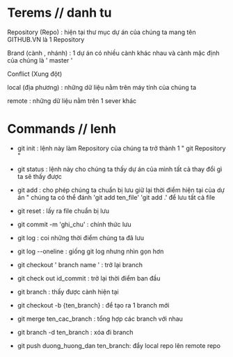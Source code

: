 # Terems // danh tu

Repository (Repo) : hiện tại thư mục dự án của chúng ta mang tên GITHUB.VN  là 1 Repository

Brand (cành ,  nhánh) : 1 dự án có nhiều cành khác nhau và cành mặc định của chúng là ' master '

Conflict (Xung đột) 

local (địa phương) : những dữ liệu nằm trên máy tính của chúng ta

remote : những dữ liệu nằm trên 1 sever khác

# Commands // lenh

- git init : lệnh này làm Repository của chúng ta trở thành 1 " git Repository "

- git status : lệnh này cho chúng ta thấy dự án của mình tất cả thay đổi gì ta sẽ thấy được

- git add : cho phép chúng ta chuẩn bị lưu giữ lại thời điểm hiện tại của dự án " chúng ta có thể đánh 'git add ten_file'
'git add .' để lưu tất cả file

- git reset : lấy ra file chuẩn bị lưu

- git commit -m 'ghi_chu' : chính thức lưu

- git log : coi những thời điểm chúng ta đã lưu

- git log --oneline : giống git log nhưng nhìn gọn hơn 

- git checkout ' branch name ' : trở lại branch

- git check out id_commit : trở lại thời điểm ban đầu

- git branch : thấy được cành hiện tại

- git checkout -b {ten_branch} : để tạo ra 1 branch mới 

- git merge ten_cac_branch : tổng hợp các branch với nhau

- git branch -d ten_branch : xóa đi branch

- git push duong_huong_dan ten_branch: đẩy local repo lên remote repo